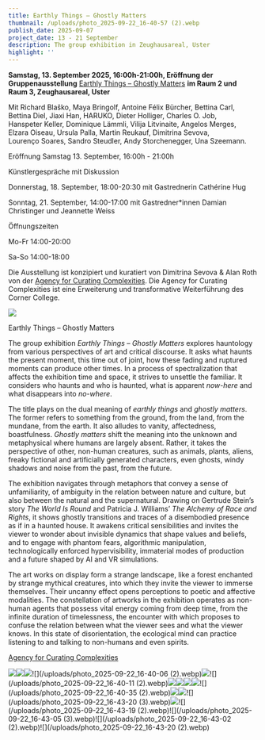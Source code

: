 ```yaml
---
title: Earthly Things – Ghostly Matters
thumbnail: /uploads/photo_2025-09-22_16-40-57 (2).webp
publish_date: 2025-09-07
project_date: 13 - 21 September
description: The group exhibition in Zeughausareal, Uster
highlight: ''
---
```

**Samstag, 13. September 2025, 16:00h-21:00h, Eröffnung der Gruppenausstellung** [Earthly Things – Ghostly Matters](https://curatingcomplexities.agency/2025/earthly-things-ghostly-matters.html) **im Raum 2 und Raum 3, Zeughausareal, Uster**

Mit Richard Blaško, Maya Bringolf, Antoine Félix Bürcher, Bettina Carl, Bettina Diel, Jiaxi Han, HARUKO, Dieter Holliger, Charles O. Job, Hanspeter Keller, Dominique Lämmli, Vilija Litvinaite, Angelos Merges, Elzara Oiseau, Ursula Palla, Martin Reukauf, Dimitrina Sevova, Lourenço Soares, Sandro Steudler, Andy Storchenegger, Una Szeemann.

Eröffnung Samstag 13. September, 16:00h - 21:00h

Künstlergespräche mit Diskussion

Donnerstag, 18. September, 18:00-20:30 mit Gastrednerin Cathérine Hug

Sonntag, 21. September, 14:00-17:00 mit Gastredner\*innen Damian Christinger und Jeannette Weiss

Öffnungszeiten

Mo-Fr 14:00-20:00

Sa-So 14:00-18:00

Die Ausstellung ist konzipiert und kuratiert von Dimitrina Sevova & Alan Roth von der [Agency for Curating Complexities](https://curatingcomplexities.agency/). Die Agency for Curating Complexities ist eine Erweiterung und transformative Weiterführung des Corner College.

![](/uploads/earthly-things-ghostly-matters-invitation-card-W450px.webp)

Earthly Things – Ghostly Matters

The group exhibition _Earthly Things – Ghostly Matters_ explores hauntology from various perspectives of art and critical discourse. It asks what haunts the present moment, this time out of joint, how these fading and ruptured moments can produce other times. In a process of spectralization that affects the exhibition time and space, it strives to unsettle the familiar. It considers who haunts and who is haunted, what is apparent _now-here_ and what disappears into _no-where_.

The title plays on the dual meaning of _earthly things_ and _ghostly matters_. The former refers to something from the ground, from the land, from the mundane, from the earth. It also alludes to vanity, affectedness, boastfulness. _Ghostly matters_ shift the meaning into the unknown and metaphysical where humans are largely absent. Rather, it takes the perspective of other, non-human creatures, such as animals, plants, aliens, freaky fictional and artificially generated characters, even ghosts, windy shadows and noise from the past, from the future.

The exhibition navigates through metaphors that convey a sense of unfamiliarity, of ambiguity in the relation between nature and culture, but also between the natural and the supernatural. Drawing on Gertrude Stein’s story _The World Is Round_ and Patricia J. Williams’ _The Alchemy of Race and Rights_, it shows ghostly transitions and traces of a disembodied presence as if in a haunted house. It awakens critical sensibilities and invites the viewer to wonder about invisible dynamics that shape values and beliefs, and to engage with phantom fears, algorithmic manipulation, technologically enforced hypervisibility, immaterial modes of production and a future shaped by AI and VR simulations.

The art works on display form a strange landscape, like a forest enchanted by strange mythical creatures, into which they invite the viewer to immerse themselves. Their uncanny effect opens perceptions to poetic and affective modalities. The constellation of artworks in the exhibition operates as non-human agents that possess vital energy coming from deep time, from the infinite duration of timelessness, the encounter with which proposes to confuse the relation between what the viewer sees and what the viewer knows. In this state of disorientation, the ecological mind can practice listening to and talking to non-humans and even spirits.

[Agency for Curating Complexities](https://curatingcomplexities.agency/)

![](/uploads/photo_2025-09-22_16-40-01.webp)![](/uploads/photo_2025-09-22_16-40-03.webp)![](/uploads/photo_2025-09-22_16-40-05.webp)![](/uploads/photo_2025-09-22_16-40-06 (2).webp)![](/uploads/photo_2025-09-22_16-40-10.webp)![](/uploads/photo_2025-09-22_16-40-11 (2).webp)![](/uploads/photo_2025-09-22_16-40-11.webp)![](/uploads/photo_2025-09-22_16-40-14.webp)![](/uploads/photo_2025-09-22_16-40-16.webp)![](/uploads/photo_2025-09-22_16-40-23.webp)![](/uploads/photo_2025-09-22_16-40-35 (2).webp)![](/uploads/photo_2025-09-22_16-40-00.webp)![](/uploads/photo_2025-09-22_16-40-50.webp)![](/uploads/photo_2025-09-22_16-43-20 (3).webp)![](/uploads/photo_2025-09-22_16-43-19.webp)![](/uploads/photo_2025-09-22_16-43-19 (2).webp)![](/uploads/photo_2025-09-22_16-43-05 (3).webp)![](/uploads/photo_2025-09-22_16-43-02 (2).webp)![](/uploads/photo_2025-09-22_16-43-20 (2).webp)
